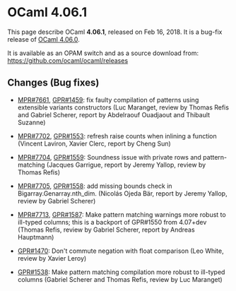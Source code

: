 <!-- ((! set title OCaml 4.06.1 !)) -->

# OCaml 4.06.1

This page describe OCaml **4.06.1**, released on Feb 16, 2018.  It is
a bug-fix release of [OCaml 4.06.0](4.06.html).

It is available as an OPAM switch and as a source download from:
https://github.com/ocaml/ocaml/releases

Changes (Bug fixes)
-------------------

- [MPR#7661](https://caml.inria.fr/mantis/view.php?id=7661),
  [GPR#1459](https://github.com/ocaml/ocaml/pull/1459):
  fix faulty compilation of patterns
  using extensible variants constructors
  (Luc Maranget, review by Thomas Refis and Gabriel Scherer, report
  by Abdelraouf Ouadjaout and Thibault Suzanne)

- [MPR#7702](https://caml.inria.fr/mantis/view.php?id=7702),
  [GPR#1553](https://github.com/ocaml/ocaml/pull/1553):
  refresh raise counts when inlining a function
  (Vincent Laviron, Xavier Clerc, report by Cheng Sun)

- [MPR#7704](https://caml.inria.fr/mantis/view.php?id=7704),
  [GPR#1559](https://github.com/ocaml/ocaml/pull/1559):
  Soundness issue with private rows and pattern-matching
  (Jacques Garrigue, report by Jeremy Yallop, review by Thomas Refis)

- [MPR#7705](https://caml.inria.fr/mantis/view.php?id=7705),
  [GPR#1558](https://github.com/ocaml/ocaml/pull/1558):
  add missing bounds check in Bigarray.Genarray.nth_dim.
  (Nicolás Ojeda Bär, report by Jeremy Yallop, review by Gabriel Scherer)

- [MPR#7713](https://caml.inria.fr/mantis/view.php?id=7713),
  [GPR#1587](https://github.com/ocaml/ocaml/pull/1587):
  Make pattern matching warnings more robust
  to ill-typed columns; this is a backport of GPR#1550 from 4.07+dev
  (Thomas Refis, review by Gabriel Scherer, report by Andreas Hauptmann)

- [GPR#1470](https://github.com/ocaml/ocaml/pull/1470):
  Don't commute negation with float comparison
  (Leo White, review by Xavier Leroy)

- [GPR#1538](https://github.com/ocaml/ocaml/pull/1538):
  Make pattern matching compilation more robust to ill-typed columns
  (Gabriel Scherer and Thomas Refis, review by Luc Maranget)
